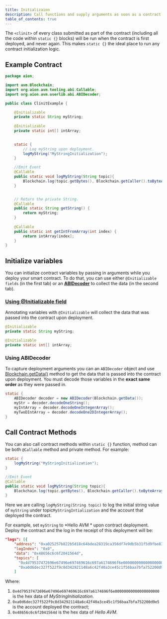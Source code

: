 ```yaml
---
title: Initializaion
description: Call functions and supply arguments as soon as a contract is deployed to a network.
table_of_contents: true
---
```


The `<clinit>` of every class submitted as part of the contract (including all the code within `static {}` blocks) will be run when the contract is first deployed, and never again.  This makes `static {}` the ideal place to run any contract initialization logic.

## Example Contract

```java
package aion;

import avm.Blockchain;
import org.aion.avm.tooling.abi.Callable;
import org.aion.avm.userlib.abi.ABIDecoder;

public class ClinitExample {

    @Initializable
    private static String myString;
  
    @Initializable
    private static int[] intArray;
  	

    static {      
      	// Log myString upon deployment.
      	logMyString("MyStringInitialization");
    }

  	//Emit Event
  	@Callable
    public static void logMyString(String topic){
        Blockchain.log(topic.getBytes(), Blockchain.getCaller().toByteArray(), myString.getBytes());
    }


    // Return the private String.
    @Callable
    public static String getString() {
        return myString;
    }
  
    @Callable
    public static int getIntFromArray(int index) {
        return intArray[index];
    }
}
```

## Initialize variables

You can initialize contract variables by passing in arguments while you deploy your smart contract. To do that, you can use either `@Initializable fields` (in the first tab) or
an [**ABIDecoder**](https://docs.aion.network/docs/avm-abidecoder) to collect the data (in the second tab).

### [Using @Initializable field](/developers/fundamentals/avm-concepts/initializable-fields/) 
Annotating variables with `@Initializable`  will collect the data that was passed into the contract upon deployment.

```java
@Initializable
private static String myString;

@Initializable
private static int[] intArray;
```

### Using ABIDecoder
To capture deployment arguments you can an `ABIDecoder` object and use [Blockchain.getData()](https://avm-api.aion.network/avm/blockchain#getData%28%29) method to get the data that is passed into the contract upon deployment. You must decode those variables in the **exact same order** as they were passed in.

```java
static {
    ABIDecoder decoder = new ABIDecoder(Blockchain.getData());
    myStr = decoder.decodeOneString();
    myIntArray = decoder.decodeOneIntegerArray();
    myTwoDIntArray = decoder.decodeOne2DIntegerArray();
}
```

## Call Contract Methods

You can also call contract methods within `static {}` function, method can be both `@Callable` method and private method.  For example:

```java
static {
    logMyString("MyStringInitialization");
}

//Emit Event
@Callable
public static void logMyString(String topic){
    Blockchain.log(topic.getBytes(), Blockchain.getCaller().toByteArray(), myString.getBytes());
}
```

Here we are calling `logMyString(String topic)` to log the initial string value of `myString` under topic`MyStringIntialization` and the account that deployed the contract.

For example, set `myString` to *Hello AVM * upon contract deployment.
Deploy the contract and the log in the receipt of this deployment will be:

```json
"logs": [{
    "address": "0xa025257b822b5d18c64bdea28319ca356df7e9db5b31f5d9fbe837876cdd5245",
    "logIndex": "0x0",
    "data": "0x48656c6c6f2041564d",
    "topics": [
      "0x4d79537472696e67496e697469616c697a6174696f6e00000000000000000000",
      "0xa0d6dec327f522f9c8d342921148a6c42f40a3ce45c1f56baa7bfa752200d9e5"
    ]
```

Where:

1. `0x4d79537472696e67496e697469616c697a6174696f6e00000000000000000000` is the hex data of *MyStringInitialization*.
2. `0xa0d6dec327f522f9c8d342921148a6c42f40a3ce45c1f56baa7bfa752200d9e5` is the account deployed the contract;
3. `0x48656c6c6f2041564d` is the hex data of _Hello AVM_.